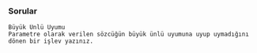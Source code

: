 ### Sorular     
    Büyük Ünlü Uyumu
    Parametre olarak verilen sözcüğün büyük ünlü uyumuna uyup uymadığını dönen bir işlev yazınız.
